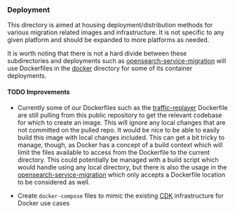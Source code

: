 ### Deployment
This directory is aimed at housing deployment/distribution methods for various migration related images and infrastructure. It is not specific to any given platform and should be expanded to more platforms as needed. 

It is worth noting that there is not a hard divide between these subdirectories and deployments such as [opensearch-service-migration](./cdk/opensearch-service-migration) will use Dockerfiles in the [docker](./docker) directory for some of its container deployments.


#### TODO Improvements
* Currently some of our Dockerfiles such as the [traffic-replayer]("./docker/traffic-replayer/Dockerfile") Dockerfile are still pulling from this public repository to get the relevant codebase for which to create an image. This will ignore any local changes that are not committed on the pulled repo. It would be nice to be able to easily build this image with local changes included. This can get a bit tricky to manage, though, as Docker has a concept of a build context which will limit the files available to access from the Dockerfile to the current directory. This could potentially be managed with a build script which would handle using any local directory, but there is also the usage in the [opensearch-service-migration](./cdk/opensearch-service-migration) which only accepts a Dockerfile location to be considered as well. 


* Create `docker-compose` files to mimic the existing [CDK](./cdk/opensearch-service-migration) infrastructure for Docker use cases